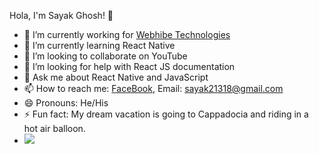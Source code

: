 Hola, I'm Sayak Ghosh! 👋

- 🔭 I’m currently working for [Webhibe Technologies](https://webhibe.com/home)
- 🌱 I’m currently learning React Native
- 👯 I’m looking to collaborate on YouTube
- 🤔 I’m looking for help with React JS documentation
- 💬 Ask me about React Native and JavaScript
- 📫 How to reach me: [FaceBook](https://www.facebook.com/profile.php?id=100057888337525), Email: sayak21318@gmail.com
- 😄 Pronouns: He/His
- ⚡ Fun fact: My dream vacation is going to Cappadocia and riding in a hot air balloon.  
- <Img src='https://github-readme-stats.vercel.app/api?username=sayak21318&&show_icons=true&title_color=ffffff&icon_color=bb2acf&text_color=daf7dc&bg_color=151515' />

